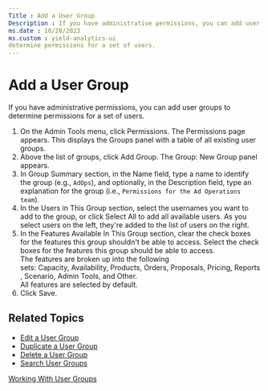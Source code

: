 ```yaml
---
Title : Add a User Group
Description : If you have administrative permissions, you can add user groups to
ms.date : 10/28/2023
ms.custom : yield-analytics-ui
determine permissions for a set of users.
---
```



# Add a User Group



If you have administrative permissions, you can add user groups to
determine permissions for a set of users.

1.  On the Admin Tools menu,
    click Permissions. The Permissions
    page appears. This displays the Groups panel with a table of all
    existing user groups.
2.  Above the list of groups, click Add
    Group. The Group: New Group panel appears.
3.  In Group Summary section, in
    the Name field, type a name to
    identify the group (e.g., `AdOps`), and optionally, in
    the Description field, type an
    explanation for the group
    (i.e., `Permissions for the Ad Operations team`).
4.  In the Users in This
    Group section, select the usernames you want to add to the
    group, or click Select All to add all available users. As you select
    users on the left, they're added to the list of users on the right.
5.  In the Features Available In This
    Group section, clear the check boxes for the features this
    group shouldn't be able to access. Select the check boxes for the
    features this group should be able to access.  
    The features are broken up into the following
    sets: Capacity, Availability, Products, Orders, Proposals, Pricing, Reports, Scenario, Admin
    Tools, and Other.  
    All features are selected by default.
6.  Click Save.



## Related Topics

- <a href="edit-a-user-group.md" class="xref">Edit a User Group</a>
- <a href="duplicate-a-user-group.md" class="xref">Duplicate a User
  Group</a>
- <a href="delete-a-user-group.md" class="xref">Delete a User Group</a>
- <a href="search-user-groups.md" class="xref">Search User Groups</a>






<a href="working-with-user-groups.md" class="link">Working
With User Groups</a>






